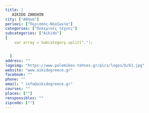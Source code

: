 ```yaml
---
title: |
   AIKIDO ZANSHIN
city: ["Αθήνα"]
perioxi: ["Περισσός-ΝέαΙωνία"]
categories: ["Πολεμικές τέχνες"]
subcategories: ["Aikido"]
[  
	var array = Subcategory.split(",");


  ]
address: ""
logoimg: "https://www.polemikes-tehnes.gr/pics/logos/b/61.jpg"
website: "www.aikidogreece.gr"
facebook: ""
phone: ""
email: " info@aikidogreece.gr"
courses: ""
places: [""]
rensponsibles: ""
zipcode: [""]
---
```




